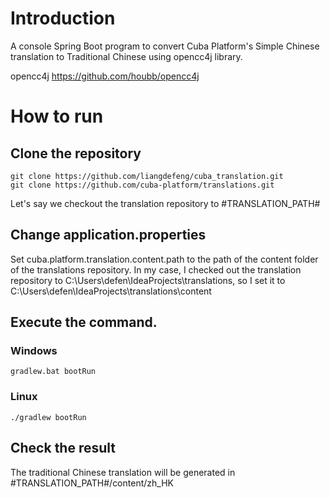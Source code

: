 # Introduction
A console Spring Boot program to convert Cuba Platform's Simple Chinese translation to Traditional Chinese using opencc4j library.

opencc4j
https://github.com/houbb/opencc4j


# How to run
## Clone the repository
```
git clone https://github.com/liangdefeng/cuba_translation.git
git clone https://github.com/cuba-platform/translations.git

```
Let's say we checkout the translation repository to #TRANSLATION_PATH#

## Change application.properties
Set cuba.platform.translation.content.path to the path of the content folder of the translations repository.
In my case, I checked out the translation repository to C:\\Users\\defen\\IdeaProjects\\translations, so I set it to 
C:\\Users\\defen\\IdeaProjects\\translations\\content 

## Execute the command.
### Windows
```
gradlew.bat bootRun 
```
### Linux
```
./gradlew bootRun 
```

## Check the result
The traditional Chinese translation will be generated in #TRANSLATION_PATH#/content/zh_HK